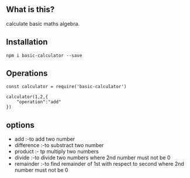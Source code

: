 ## What is this?

calculate basic maths algebra.

## Installation

`npm i basic-calculator --save`

## Operations
```
const calculator = require('basic-calculator')

calculator(1,2,{
    "operation":"add"
})
```

## options
- add :-to add two number
- difference :-to substract two number
- product :- tp multiply two numbers
- divide :-to divide two numbers where 2nd number must not be 0
- remainder :-to find remainder of 1st with respect to second where 2nd number must not be 0

